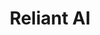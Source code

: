 ---
layout: startup_page
title: "Reliant AI"
id: "reliant.ai"
permalink: "/reliantaireliant.ai04092025/"
website: "https://www.reliant.ai/"
funding_round: "Seed"
funding_amount: "$11.3M"
investors: "Tola Capital, Inovia Capital, Mike Volpi"
about: "Reliant AI provides AI-powered data analytics software that accelerates biopharmaceutical secondary research. Their flagship product, Reliant Tabular, is a KI-workbench designed to help life science analysts find scientific evidence for their decisions through automation and streamlined data analysis. The startup aims to reduce repetitive tasks and accelerate decision-making for businesses."
markets: "Biopharma, AI, Data Analytics, Technology, Information and Internet"
hq: "Montreal, Quebec, Canada"
founded_year: "2023"
linkedin: "https://www.linkedin.com/company/reliant-ai"
twitter: ""
instagram: ""
facebook: ""
crunchbase: "https://www.crunchbase.com/organization/reliant-ai"
pitchbook: "https://pitchbook.com/profiles/company/589135-15"

# SEO Optimization
meta_title: "Reliant AI - Seed Funding ($11.3M)"
meta_description: "Reliant AI, Reliant AI provides AI-powered data analytics software that accelerates biopharmaceutical secondary research. Their flagship product, Reliant Tabular,..."
meta_keywords: "Reliant AI, Biopharma, AI, Data Analytics, Technology, Information and Internet, Seed funding"
canonical_url: "https://pkprojectstartups.github.io/projectstartups.com/reliantaireliant.ai04092025/"
---